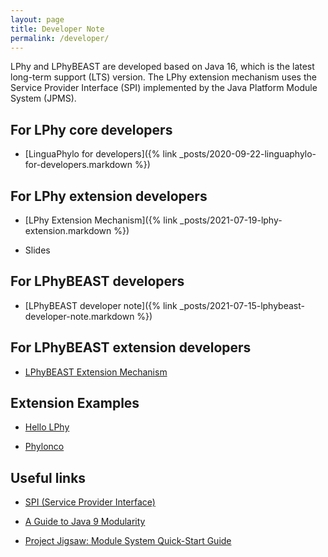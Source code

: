 ```yaml
---
layout: page
title: Developer Note
permalink: /developer/
---
```


LPhy and LPhyBEAST are developed based on Java 16, which is the latest long-term support (LTS) version.
The LPhy extension mechanism uses the Service Provider Interface (SPI) 
implemented by the Java Platform Module System (JPMS). 


## For LPhy core developers

* [LinguaPhylo for developers]({% link _posts/2020-09-22-linguaphylo-for-developers.markdown %})


## For LPhy extension developers

* [LPhy Extension Mechanism]({% link _posts/2021-07-19-lphy-extension.markdown %})

* Slides

 
## For LPhyBEAST developers

* [LPhyBEAST developer note]({% link _posts/2021-07-15-lphybeast-developer-note.markdown %})


## For LPhyBEAST extension developers

* [LPhyBEAST Extension Mechanism]()


## Extension Examples

* [Hello LPhy](https://github.com/LinguaPhylo/HelloLPhy)

* [Phylonco]()


## Useful links

* [SPI (Service Provider Interface)](https://www.infoq.com/articles/java11-aware-service-module/)

* [A Guide to Java 9 Modularity](https://www.baeldung.com/java-9-modularity)

* [Project Jigsaw: Module System Quick-Start Guide](https://openjdk.java.net/projects/jigsaw/quick-start)

